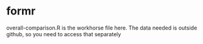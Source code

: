 # formr
overall-comparison.R is the workhorse file here.
The data needed is outside github, so you need to access that separately

